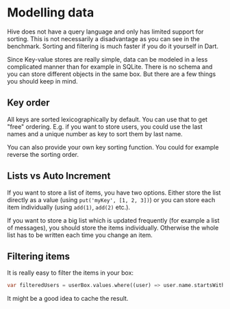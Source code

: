 # Modelling data

Hive does not have a query language and only has limited support for sorting. This is not necessarily a disadvantage as you can see in the benchmark. Sorting and filtering is much faster if you do it yourself in Dart.

Since Key-value stores are really simple, data can be modeled in a less complicated manner than for example in SQLite. There is no schema and you can store different objects in the same box. But there are a few things you should keep in mind.

## Key order

All keys are sorted lexicographically by default. You can use that to get "free" ordering. E.g. if you want to store users, you could use the last names and a unique number as key to sort them by last name.

You can also provide your own key sorting function. You could for example reverse the sorting order.

## Lists vs Auto Increment

If you want to store a list of items, you have two options. Either store the list directly as a value \(using `put('myKey', [1, 2, 3])`\) or you can store each item individually \(using `add(1)`, `add(2)` etc.\).

If you want to store a big list which is updated frequently \(for example a list of messages\), you should store the items individually. Otherwise the whole list has to be written each time you change an item.

## Filtering items

It is really easy to filter the items in your box:

```dart
var filteredUsers = userBox.values.where((user) => user.name.startsWith('s'));
```

It might be a good idea to cache the result.

